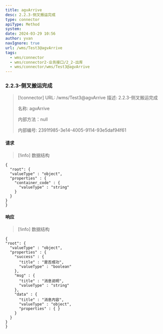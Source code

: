 ```yaml
---
title: agvArrive
desc: 2.2.3-侧叉搬运完成
type: connector
apiType: Method
system: 
date: 2024-03-29 10:56
author: yvan
navIgnore: true
url: /wms/Test3@agvArrive
tags: 
  - wms/connector
  - wms/connector2-业务接口/2_2-出库
  - wms/connector/wms/Test3@agvArrive
---
```


### 2.2.3-侧叉搬运完成
> [!connector] URL: /wms/Test3@agvArrive
> 描述: 2.2.3-侧叉搬运完成
> 
> 名称: agvArrive
> 
> 内部方法：null
> 
> 内部编号: 2391f985-3e14-4005-9114-93e5daf94f61


#### 请求
> [!info] 数据结构
```beanSchema
{
  "root": {
  "valueType" : "object",
  "properties" : {
    "container_code" : {
      "valueType" : "string"
    }
  }
}
}
```

#### 响应
> [!info] 数据结构
```beanSchema
{
"root": {
  "valueType" : "object",
  "properties" : {
    "success" : {
      "title" : "是否成功",
      "valueType" : "boolean"
    },
    "msg" : {
      "title" : "消息说明",
      "valueType" : "string"
    },
    "data" : {
      "title" : "消息内容",
      "valueType" : "object",
      "properties" : { }
    }
  }
}
}
```

